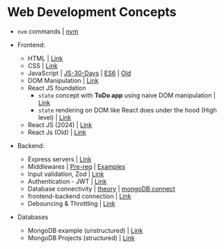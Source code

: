 # Web Development Concepts

- `nvm` commands | [nvm](https://github.com/princebansal7/JavaScript-Projects?tab=readme-ov-file#steps-to-install-nodejs-via-nvm) 
- Frontend:
 
  - HTML | [Link](https://github.com/princebansal7/Web-Development-Concepts/tree/main/html-basics)
  - CSS | [Link](https://github.com/princebansal7/Web-Development-Concepts/tree/main/css-basics)
  - JavaScript | [JS-30-Days](https://github.com/princebansal7/JavaScript-30-days?tab=readme-ov-file) | [ES6](https://github.com/princebansal7/Web-Development-Concepts/tree/main/javascript-es6) | [Old](https://github.com/princebansal7/JavaScript-Projects/tree/main/basics) 
  - DOM Manipulation | [Link](https://github.com/princebansal7/Web-Development-Concepts/tree/main/dom-manipulation)
  - React JS foundation
    - `state` concept with **ToDo app** using naive DOM manipulation | [Link](https://github.com/princebansal7/Web-Development-Concepts/tree/main/dom-manipulation/todo-with-state)
    - `state` rendering on DOM like React does under the hood (High level) | [Link](https://github.com/princebansal7/Web-Development-Concepts/blob/main/dom-manipulation/todo-react-underhood/todoReactUnderhood.html)
  - React JS (2024) | [Link](https://github.com/princebansal7/Web-Development-Concepts/blob/main/react-js/README.md)
  - React Js (Old) | [Link](https://github.com/princebansal7/Learn-React)

- Backend:
  
  - Express servers | [Link](https://github.com/princebansal7/Web-Development-Concepts/tree/main/server-code)
  - Middlewares | [Pre-req](https://github.com/princebansal7/Web-Development-Concepts/blob/main/server-code/06.withDRY.js) | [Examples](https://github.com/princebansal7/Web-Development-Concepts/tree/main/middlewares)
  - Input validation, Zod | [Link](https://github.com/princebansal7/Web-Development-Concepts/tree/main/input-validation)
  - Authentication - JWT | [Link](https://github.com/princebansal7/Web-Development-Concepts/blob/main/authentication-concepts/03.authenticationPrereqs.md)
  - Database connectivity | [theory](https://github.com/princebansal7/Web-Development-Concepts/blob/main/databases-basics/01.database.md) | [mongoDB connect](https://github.com/princebansal7/Web-Development-Concepts/blob/main/databases-basics/02.mongooseConnect.js)
  - frontend-backend connection | [Link](https://github.com/princebansal7/Web-Development-Concepts/tree/main/frontend-backend-connect)
  - Debouncing & Throttling | [Link](https://github.com/princebansal7/Web-Development-Concepts/tree/main/frontend-backend-connect/03.throttling-debouncing)
  
- Databases 
  - MongoDB example (unstructured) | [Link](https://github.com/princebansal7/Web-Development-Concepts/blob/main/databases-basics/03.mongoDBwithAuthInputValidation.js)
  - MongoDB Projects (structured) | [Link](https://github.com/princebansal7/Web-Development-Concepts/tree/main/projects)
